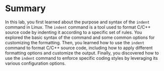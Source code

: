 # Summary

In this lab, you first learned about the purpose and syntax of the `indent` command in Linux. The `indent` command is a tool used to format C/C++ source code by indenting it according to a specific set of rules. You explored the basic syntax of the command and some common options for customizing the formatting. Then, you learned how to use the `indent` command to format C/C++ source code, including how to apply different formatting options and customize the output. Finally, you discovered how to use the `indent` command to enforce specific coding styles by leveraging its various configuration options.
